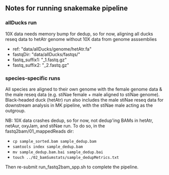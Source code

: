 ## Notes for running snakemake pipeline ##

### allDucks run ###
10X data needs memory bump for dedup, so for now, aligning all ducks reseq data to hetAtr genome without 10X data from genome asssemblies
- ref: "data/allDucks/genome/hetAtr.fa"
- fastqDir: "data/allDucks/fastqs/" 
- fastq_suffix1: "_1.fastq.gz"
- fastq_suffix2: "_2.fastq.gz"

### species-specific runs ###
All species are aligned to their own genome with the female genome data & the male reseq data (e.g. stiNae female + male aligned to stiNae genome). Black-headed duck (hetAtr) run also includes the male stiNae reseq data for downstream analysis in MK pipeline, with the stiNae male acting as the outgroup.  

NB: 10X data crashes dedup, so for now, not dedup'ing BAMs in hetAtr, netAur, oxyJam, and stiNae run. To do so, in the fastq2bam/01_mappedReads dir:  
- ```cp sample_sorted.bam sample_dedup.bam```  
- ```samtools index sample_dedup.bam```  
- ```mv sample_dedup.bam.bai sample_dedup.bai```  
- ```touch ../02_bamSumstats/sample_dedupMetrics.txt```  

Then re-submit run_fastq2bam_spp.sh to complete the pipeline.
